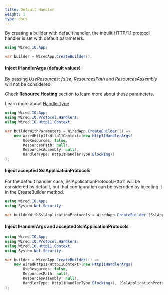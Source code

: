 ```yaml
---
title: Default Handler
weight: 1
type: docs
---
```


By creating a builder with default handler, the inbuilt HTTP/1.1 protocol handler is set with default parameters.

```csharp
using Wired.IO.App;

var builder = WiredApp.CreateBuilder();
```

#### Inject IHandlerArgs (default values)

By passing *UseResources: false*, *ResourcesPath* and *ResourcesAssembly* will not be considered.

Check **Resource Hosting** section to learn more about these parameters.

Learn more about [HandlerType]()

```csharp
using Wired.IO.App;
using Wired.IO.Protocol.Handlers;
using Wired.IO.Http11.Context;

var builderWithParameters = WiredApp.CreateBuilder(() => 
    new WiredHttp11<Http11Context>(new Http11HandlerArgs(
        UseResources: false,
        ResourcesPath: null!,
        ResourcesAssembly: null!,
        HandlerType: Http11HandlerType.Blocking))
);
```

#### Inject accepted SslApplicationProtocols

For the default handler case, SslApplicationProtocol.Http11 will be considered by default, but that configuration can be overriden by injecting it in the CreateBuilder method.

```csharp
using Wired.IO.App;
using System.Net.Security;

var builderWithSslApplicationProtocols = WiredApp.CreateBuilder([SslApplicationProtocol.Http11]);
```

#### Inject IHandlerArgs and accepted SslApplicationProtocols

```csharp
using Wired.IO.App;
using Wired.IO.Protocol.Handlers;
using Wired.IO.Http11.Context;
using System.Net.Security;

var builder = WiredApp.CreateBuilder(() =>
    new WiredHttp11<Http11Context>(new Http11HandlerArgs(
        UseResources: false,
        ResourcesPath: null!,
        ResourcesAssembly: null!,
        HandlerType: Http11HandlerType.Blocking)), [SslApplicationProtocol.Http11]
);
```